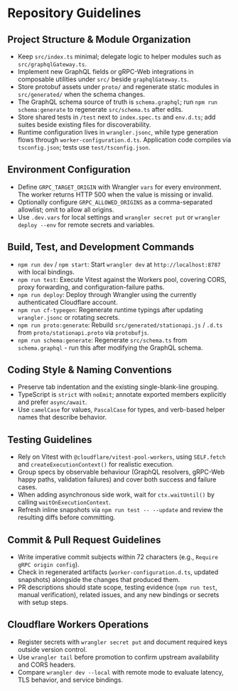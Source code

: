 # Repository Guidelines

## Project Structure & Module Organization
- Keep `src/index.ts` minimal; delegate logic to helper modules such as `src/graphqlGateway.ts`.
- Implement new GraphQL fields or gRPC-Web integrations in composable utilities under `src/` beside `graphqlGateway.ts`.
- Store protobuf assets under `proto/` and regenerate static modules in `src/generated/` when the schema changes.
- The GraphQL schema source of truth is `schema.graphql`; run `npm run schema:generate` to regenerate `src/schema.ts` after edits.
- Store shared tests in `/test` next to `index.spec.ts` and `env.d.ts`; add suites beside existing files for discoverability.
- Runtime configuration lives in `wrangler.jsonc`, while type generation flows through `worker-configuration.d.ts`. Application code compiles via `tsconfig.json`; tests use `test/tsconfig.json`.

## Environment Configuration
- Define `GRPC_TARGET_ORIGIN` with Wrangler `vars` for every environment. The worker returns HTTP 500 when the value is missing or invalid.
- Optionally configure `GRPC_ALLOWED_ORIGINS` as a comma-separated allowlist; omit to allow all origins.
- Use `.dev.vars` for local settings and `wrangler secret put` or `wrangler deploy --env` for remote secrets and variables.

## Build, Test, and Development Commands
- `npm run dev` / `npm start`: Start `wrangler dev` at `http://localhost:8787` with local bindings.
- `npm run test`: Execute Vitest against the Workers pool, covering CORS, proxy forwarding, and configuration-failure paths.
- `npm run deploy`: Deploy through Wrangler using the currently authenticated Cloudflare account.
- `npm run cf-typegen`: Regenerate runtime typings after updating `wrangler.jsonc` or rotating secrets.
- `npm run proto:generate`: Rebuild `src/generated/stationapi.js` / `.d.ts` from `proto/stationapi.proto` via `protobufjs`.
- `npm run schema:generate`: Regenerate `src/schema.ts` from `schema.graphql` - run this after modifying the GraphQL schema.

## Coding Style & Naming Conventions
- Preserve tab indentation and the existing single-blank-line grouping.
- TypeScript is `strict` with `noEmit`; annotate exported members explicitly and prefer `async/await`.
- Use `camelCase` for values, `PascalCase` for types, and verb-based helper names that describe behavior.

## Testing Guidelines
- Rely on Vitest with `@cloudflare/vitest-pool-workers`, using `SELF.fetch` and `createExecutionContext()` for realistic execution.
- Group specs by observable behaviour (GraphQL resolvers, gRPC-Web happy paths, validation failures) and cover both success and failure cases.
- When adding asynchronous side work, wait for `ctx.waitUntil()` by calling `waitOnExecutionContext`.
- Refresh inline snapshots via `npm run test -- --update` and review the resulting diffs before committing.

## Commit & Pull Request Guidelines
- Write imperative commit subjects within 72 characters (e.g., `Require gRPC origin config`).
- Check in regenerated artifacts (`worker-configuration.d.ts`, updated snapshots) alongside the changes that produced them.
- PR descriptions should state scope, testing evidence (`npm run test`, manual verification), related issues, and any new bindings or secrets with setup steps.

## Cloudflare Workers Operations
- Register secrets with `wrangler secret put` and document required keys outside version control.
- Use `wrangler tail` before promotion to confirm upstream availability and CORS headers.
- Compare `wrangler dev --local` with remote mode to evaluate latency, TLS behavior, and service bindings.
